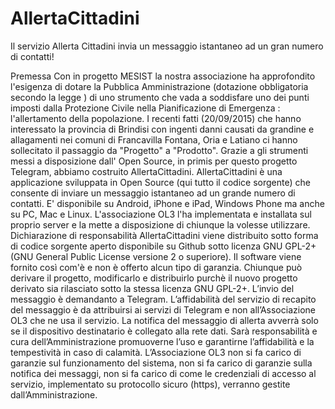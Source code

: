 # AllertaCittadini
Il servizio Allerta Cittadini invia un messaggio istantaneo ad un gran numero di contatti!

Premessa
Con in progetto MESIST la nostra associazione ha approfondito l'esigenza di dotare la Pubblica
Amministrazione (dotazione obbligatoria secondo la legge ) di uno strumento che vada a soddisfare
uno dei punti imposti dalla Protezione Civile nella Pianificazione di Emergenza : l'allertamento della
popolazione.
I recenti fatti (20/09/2015) che hanno interessato la provincia di Brindisi con ingenti danni causati
da grandine e allagamenti nei comuni di Francavilla Fontana, Oria e Latiano ci hanno sollecitato il
passaggio da "Progetto" a "Prodotto".
Grazie a gli strumenti messi a disposizione dall' Open Source, in primis per questo progetto
Telegram, abbiamo costruito AllertaCittadini.
AllertaCittadini è una applicazione sviluppata in Open Source (qui tutto il codice sorgente) che
consente di inviare un messaggio istantaneo ad un grande numero di contatti.
E' disponibile su Android, iPhone e iPad, Windows Phone ma anche su PC, Mac e Linux.
L'associazione OL3 l'ha implementata e installata sul proprio server e la mette a disposizione di
chiunque la volesse utilizzare.
Dichiarazione di responsabilità
AllertaCittadini viene distribuito sotto forma di codice sorgente aperto disponibile su Github
sotto licenza GNU GPL-2+ (GNU General Public License versione 2 o superiore). Il software
viene fornito così com'è e non è offerto alcun tipo di garanzia. Chiunque può derivare il
progetto, modificarlo e distribuirlo purchè il nuovo progetto derivato sia rilasciato sotto la
stessa licenza GNU GPL-2+.
L’invio del messaggio è demandanto a Telegram. L’affidabilità del servizio di recapito del
messaggio è da attribuirsi ai servizi di Telegram e non all’Associazione OL3 che ne usa il
servizio.
La notifica del messaggio di allerta avverrà solo se il dispositivo destinatario è collegato alla
rete dati.
Sarà responsabilità e cura dell’Amministrazione promuoverne l’uso e garantirne l’affidabilità e
la tempestività in caso di calamità.
L’Associazione OL3 non si fa carico di garanzie sul funzionamento del sistema, non si fa carico
di garanzie sulla notifica dei messaggi, non si fa carico di come le credenziali di accesso al
servizio, implementato su protocollo sicuro (https), verranno gestite dall’Amministrazione.
